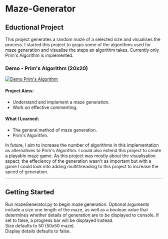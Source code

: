 # Maze-Generator

## Eductional Project  
This project generates a random maze of a selected size and visualises the process. I started this project to graps some of the algorithms used for maze generation and visualise the steps an algorithm takes. Currently only Prim's Algorithm is implemented.

### Demo - Prim's Algorithm (20x20)

[![Demo Prim's Algorithm](https://media.giphy.com/media/S44bVOtLqbP49oyGPT/giphy.gif)](https://www.youtube.com/watch?v=lCfpZhXvS_Q)

#### Project Aims:
- Understand and implement a maze generation.
- Work on effective commenting.

#### What I Learned:
- The general method of maze generation.
- Prim's Algorithm.

In future, I aim to increase the number of algorithms in this implementation as alternatives to Prim's Algorithm. I could also extend this project to create a playable maze game. As this project was mostly about the visualisation aspect, the effeciency of the generation wasn't as important but with a game I could look into adding multithreading to this project to increase the speed of generation. 

-------------------------------------------------------

## Getting Started
Run mazeGenerator.py to begin maze generation. Optional arguments include a size one length of the maze, as well as a boolean value that determines whether details of generation are to be displayed to console. If set to false, a progress bar will be displayed instead.  
Size defaults to 50 (50x50 maze).  
Display details defaults to false.
